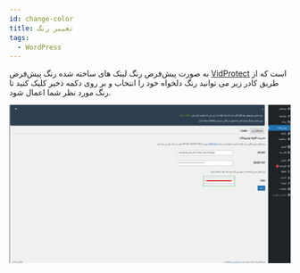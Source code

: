 ```yaml
---
id: change-color
title: تغییر رنگ
tags:
  - WordPress
---
```


به صورت پیش‌فرض رنگ لینک های ساخته شده رنگ پیش‌فرض [VidProtect](https://vidprotect.ir) است که از طریق کادر زیر می توانید
رنگ دلخواه خود را انتخاب
و بر روی دکمه ذخیر کلیک کنید تا رنگ مورد نظر شما اعمال شود.

![Image](./img/07.jpg)